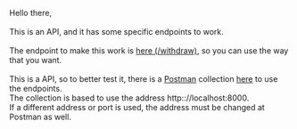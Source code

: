 Hello there,<br>
<br>
This is an API, and it has some specific endpoints to work.<br>
<br>
The endpoint to make this work is <a target="_blank" href="/withdraw">here (/withdraw)</a>, so you can use the way that you want. 
<br>
<br>
This is a API, so to better test it, there is a <a target="_blank" href="https://www.getpostman.com/">Postman</a> collection <a target="_blank" href="https://www.getpostman.com/collections/b90c0447290628ba144b">here</a> to use the endpoints.<br> 
The collection is based to use the address http:://localhost:8000.<br>
If a different address or port is used, the address must be changed at Postman as well.<br>

